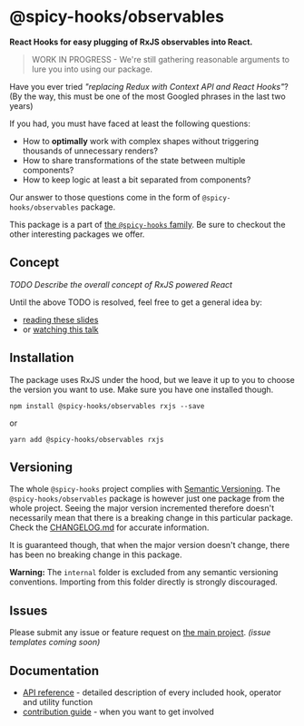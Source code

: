 # @spicy-hooks/observables

**React Hooks for easy plugging of RxJS observables into React.**

> WORK IN PROGRESS - We're still gathering reasonable arguments to lure you into using our package.

Have you ever tried _"replacing Redux with Context API and React Hooks"_?
(By the way, this must be one of the most Googled phrases in the last two years)

If you had, you must have faced at least the following questions:
* How to **optimally** work with complex shapes without triggering thousands of unnecessary renders?
* How to share transformations of the state between multiple components? 
* How to keep logic at least a bit separated from components?
     
Our answer to those questions come in the form of `@spicy-hooks/observables` package.

This package is a part of [the `@spicy-hooks` family](https://github.com/salsita/spicy-hooks).
Be sure to checkout the other interesting packages we offer.

## Concept

_TODO Describe the overall concept of RxJS powered React_

Until the above TODO is resolved, feel free to get a general idea
by:
* [reading these slides](https://docs.google.com/presentation/d/1S1cSjh5vZhoSSf7EKO30aSAKVmVfMb481MvOskAEfJk/edit?usp=sharing)
* or [watching this talk](https://www.youtube.com/watch?v=T9Etvk8bIr8)

## Installation

The package uses RxJS under the hood, but we leave it up to you to choose the version you want to use. Make sure you have one installed though.

```shell script
npm install @spicy-hooks/observables rxjs --save
```
or
```shell script
yarn add @spicy-hooks/observables rxjs
```

## Versioning

The whole `@spicy-hooks` project complies with [Semantic Versioning](https://semver.org/).
The `@spicy-hooks/observables` package is however just one package from the whole project.
Seeing the major version incremented therefore doesn't necessarily mean that there
is a breaking change in this particular package. Check the
[CHANGELOG.md](https://github.com/salsita/spicy-hooks/blob/next/packages/observables/CHANGELOG.md)
for accurate information.

It is guaranteed though, that when the major version doesn't change,
there has been no breaking change in this package.

**Warning:** The `internal` folder is excluded from any semantic versioning conventions.
Importing from this folder directly is strongly discouraged.

## Issues

Please submit any issue or feature request on
[the main project](https://github.com/salsita/spicy-hooks/issues).
_(issue templates coming soon)_

## Documentation

* [API reference](https://spicy-hooks.salsita.co/next/modules/_observables_src_index_.html) - detailed description of every included hook, operator and utility function
* [contribution guide](https://github.com/salsita/spicy-hooks/tree/next/docs) - when you want to get involved


